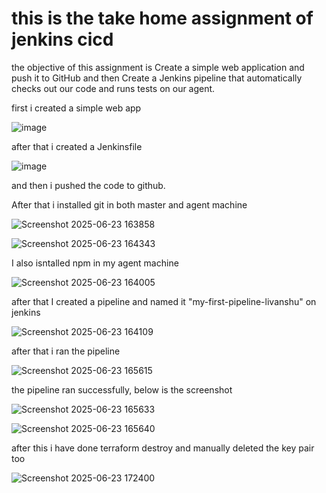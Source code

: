 # this is the take home assignment of jenkins cicd

the objective of this assignment is Create a simple web application and push it to GitHub and then Create a Jenkins pipeline that automatically checks out our code and runs tests on our agent.

first i created a simple web app 

![image](https://github.com/user-attachments/assets/58259182-9dde-463c-b95a-f37c380e8eac)

after that i created a Jenkinsfile

![image](https://github.com/user-attachments/assets/b098db78-ea9f-45ad-b8aa-c8cd229fec4d)

and then i pushed the code to github.

After that i installed git in both master and agent machine

![Screenshot 2025-06-23 163858](https://github.com/user-attachments/assets/b18f9be4-0170-4823-9f3b-dc774b92fcba)

![Screenshot 2025-06-23 164343](https://github.com/user-attachments/assets/059392d1-f64a-4984-9d8e-f5f6a9da625f)

I also isntalled npm in my agent machine

![Screenshot 2025-06-23 164005](https://github.com/user-attachments/assets/7ad93974-e2dc-4a5e-a60d-ca5c4dafe138)

after that I created a pipeline and named it "my-first-pipeline-livanshu" on jenkins

![Screenshot 2025-06-23 164109](https://github.com/user-attachments/assets/34c2c17b-95ea-4d21-a7d3-cc2e46bd0c20)

after that i ran the pipeline

![Screenshot 2025-06-23 165615](https://github.com/user-attachments/assets/2861c0a8-f329-4b31-9dca-03c8892625aa)

the pipeline ran successfully, below is the screenshot

![Screenshot 2025-06-23 165633](https://github.com/user-attachments/assets/8f5c9469-0721-475b-9846-628f96da9ce7)

![Screenshot 2025-06-23 165640](https://github.com/user-attachments/assets/f5fe8f85-f08e-4020-b574-4da71db24a0c)

after this i have done terraform destroy and manually deleted the key pair too

![Screenshot 2025-06-23 172400](https://github.com/user-attachments/assets/b5e00e8b-1905-46d4-b5a6-1ce71a9a8be5)
